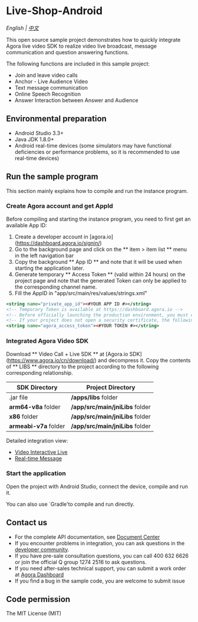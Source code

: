 # Live-Shop-Android

*English | [中文](README.md)*

This open source sample project demonstrates how to quickly integrate Agora live video SDK to realize video live broadcast, message communication and question answering functions.

The following functions are included in this sample project:

- Join and leave video calls
- Anchor - Live Audience Video
- Text message communication
- Online Speech Recognition
- Answer Interaction between Answer and Audience

## Environmental preparation

- Android Studio 3.3+
- Java JDK 1.8.0+
- Android real-time devices (some simulators may have functional deficiencies or performance problems, so it is recommended to use real-time devices)

## Run the sample program

This section mainly explains how to compile and run the instance program.

### Create Agora account and get AppId

Before compiling and starting the instance program, you need to first get an available App ID:

1. Create a developer account in [agora.io] (https://dashboard.agora.io/signin/)
2. Go to the background page and click on the ** item > item list ** menu in the left navigation bar
3. Copy the background ** App ID ** and note that it will be used when starting the application later.
4. Generate temporary ** Access Token ** (valid within 24 hours) on the project page and note that the generated Token can only be applied to the corresponding channel name.
5. Fill the AppID in "app/src/main/res/values/strings.xml"

``` xml
<string name="private_app_id"><#YOUR APP ID #></string>
<!-- Temporary Token is available at https://dashboard.agora.io -->
<!-- Before officially launching the production environment, you must deploy your own Token server -->
<!-- If your project does not open a security certificate, the following values can be left blank directly --> 
<string name="agora_access_token"><#YOUR TOKEN #></string>

```

### Integrated Agora Video SDK

Download ** Video Call + Live SDK ** at [Agora.io SDK] (https://www.agora.io/cn/download/) and decompress it. Copy the contents of ** LIBS ** directory to the project according to the following corresponding relationship.

  SDK Directory | Project Directory
  ---|---
  .jar file|**/apps/libs** folder
  **arm64-v8a** folder|**/app/src/main/jniLibs** folder
  **x86** folder|**/app/src/main/jniLibs** folder
  **armeabi-v7a** folder|**/app/src/main/jniLibs** folder

Detailed integration view:

- [Video Interactive Live](https://docs.agora.io/cn/Interactive%20Broadcast/android_video?Platform=Android)
- [Real-time Message](https://docs.agora.io/cn/Real-time-Messaging/RTM_Quickstarts_android?Platform=Android)

### Start the application

Open the project with Android Studio, connect the device, compile and run it.

You can also use `Gradle'to compile and run directly.

## Contact us

- For the complete API documentation, see [Document Center](https://docs.agora.io/cn/)
- If you encounter problems in integration, you can ask questions in the [developer community](https://dev.agora.io/cn/).
- If you have pre-sale consultation questions, you can call 400 632 6626 or join the official Q group 1274 2516 to ask questions.
- If you need after-sales technical support, you can submit a work order at [Agora Dashboard](https://dashboard.agora.io)
- If you find a bug in the sample code, you are welcome to submit issue

## Code permission

The MIT License (MIT)